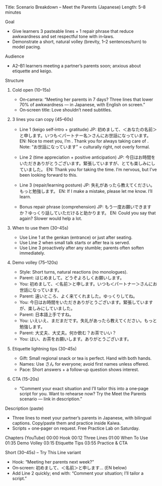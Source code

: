 Title: Scenario Breakdown – Meet the Parents (Japanese)
Length: 5–8 minutes

Goal

- Give learners 3 pasteable lines + 1 repair phrase that reduce awkwardness and set respectful tone with in‑laws.
- Demonstrate a short, natural volley (brevity, 1–2 sentences/turn) to model pacing.

Audience

- A2–B1 learners meeting a partner’s parents soon; anxious about etiquette and keigo.

Structure

1. Cold open (10–15s)
   - On‑camera: “Meeting her parents in 7 days? Three lines that lower 70% of awkwardness — in Japanese, with English on screen.”
   - On‑screen title: Love shouldn’t need subtitles.

2. 3 lines you can copy (45–60s)
   - Line 1 (keigo self‑intro + gratitude)
     JP: 初めまして、＜あなたの名前＞と申します。いつも＜パートナー名＞さんにお世話になっています。
     EN: Nice to meet you, I’m <name>. Thank you for always taking care of <partner>.
     Note: “お世話になっています” = culturally right, not overly formal.

   - Line 2 (time appreciation + positive anticipation)
     JP: 今日はお時間をいただきありがとうございます。緊張していますが、とても楽しみにしていました。
     EN: Thank you for taking the time. I’m nervous, but I’ve been looking forward to this.

   - Line 3 (repair/learning posture)
     JP: 失礼があったら教えてください。もっと勉強します。
     EN: If I make a mistake, please let me know. I’ll learn.

   - Bonus repair phrase (comprehension)
     JP: もう一度お願いできますか？ゆっくり話していただけると助かります。
     EN: Could you say that again? Slower would help a lot.

3. When to use them (30–45s)
   - Use Line 1 at the genkan (entrance) or just after seating.
   - Use Line 2 when small talk starts or after tea is served.
   - Use Line 3 proactively after any stumble; parents often soften immediately.

4. Demo volley (75–120s)
   - Style: Short turns, natural reactions (no monologues).
   - Parent: はじめまして。どうぞよろしくお願いします。
   - You: 初めまして、＜名前＞と申します。いつも＜パートナー＞さんにお世話になっています。
   - Parent: 遠いところ、よく来てくれました。ゆっくりしてね。
   - You: 今日はお時間をいただきありがとうございます。緊張していますが、楽しみにしていました。
   - Parent: 日本語上手ですね。
   - You: いえいえ、まだまだです。失礼があったら教えてください。もっと勉強します。
   - Parent: 大丈夫、大丈夫。何か飲む？お茶でいい？
   - You: はい、お茶をお願いします。ありがとうございます。

5. Etiquette lightning tips (30–45s)
   - Gift: Small regional snack or tea is perfect. Hand with both hands.
   - Names: Use さん for everyone; avoid first names unless offered.
   - Pace: Short answers + a follow‑up question shows interest.

6. CTA (15–20s)
   - “Comment your exact situation and I’ll tailor this into a one‑page script for you. Want to rehearse now? Try the Meet the Parents scenario — link in description.”

Description (paste)

- Three lines to meet your partner’s parents in Japanese, with bilingual captions. Copy/paste them and practice inside Kaiwa.
- Scripts + one‑pager on request. Free Practice Lab on Saturday.

Chapters (YouTube)
00:00 Hook
00:12 Three Lines
01:00 When To Use
01:35 Demo Volley
03:15 Etiquette Tips
03:55 Practice & CTA

Short (30–45s) – Try This Line variant

- Hook: “Meeting her parents next week?”
- On‑screen: 初めまして、＜名前＞と申します… (EN below)
- Add Line 2 quickly; end with: “Comment your situation; I’ll tailor a script.”
